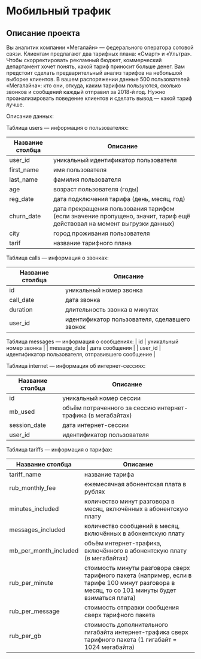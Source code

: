# Мобильный трафик
## Описание проекта

Вы аналитик компании «Мегалайн» — федерального оператора сотовой связи. Клиентам предлагают два тарифных плана: «Смарт» и «Ультра». Чтобы скорректировать рекламный бюджет, коммерческий департамент хочет понять, какой тариф приносит больше денег.
Вам предстоит сделать предварительный анализ тарифов на небольшой выборке клиентов. В вашем распоряжении данные 500 пользователей «Мегалайна»: кто они, откуда, каким тарифом пользуются, сколько звонков и сообщений каждый отправил за 2018-й год. Нужно проанализировать поведение клиентов и сделать вывод — какой тариф лучше.

Описание данных:

Таблица users — информация о пользователях:

| Название столбца | Описание |
| ------ | ------ |
| user_id | уникальный идентификатор пользователя |
| first_name | имя пользователя |
| last_name | фамилия пользователя |
| age | возраст пользователя (годы) |
| reg_date | дата подключения тарифа (день, месяц, год) |
| churn_date | дата прекращения пользования тарифом (если значение пропущено, значит, тариф ещё действовал на момент выгрузки данных) |
| city | город проживания пользователя |
| tarif | название тарифного плана |

Таблица calls — информация о звонках:

| Название столбца | Описание |
| ------ | ------ |
| id | уникальный номер звонка |
| call_date | дата звонка |
| duration | длительность звонка в минутах |
| user_id | идентификатор пользователя, сделавшего звонок |
Таблица messages — информация о сообщениях:
| id | уникальный номер звонка |
| message_date | дата сообщения |
| user_id | идентификатор пользователя, отправившего сообщение |

Таблица internet — информация об интернет-сессиях:

| Название столбца | Описание |
| ------ | ------ |
| id | уникальный номер сессии |
| mb_used | объём потраченного за сессию интернет-трафика (в мегабайтах) |
| session_date | дата интернет-сессии |
| user_id | идентификатор пользователя |

Таблица tariffs — информация о тарифах:

| Название столбца | Описание |
| ------ | ------ |
| tariff_name | название тарифа |
| rub_monthly_fee | ежемесячная абонентская плата в рублях |
| minutes_included | количество минут разговора в месяц, включённых в абонентскую плату |
| messages_included | количество сообщений в месяц, включённых в абонентскую плату |
| mb_per_month_included | объём интернет-трафика, включённого в абонентскую плату (в мегабайтах) |
| rub_per_minute | стоимость минуты разговора сверх тарифного пакета (например, если в тарифе 100 минут разговора в месяц, то со 101 минуты будет взиматься плата) |
| rub_per_message | стоимость отправки сообщения сверх тарифного пакета |
| rub_per_gb | стоимость дополнительного гигабайта интернет-трафика сверх тарифного пакета (1 гигабайт = 1024 мегабайта) |
